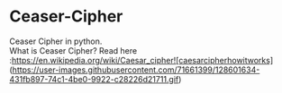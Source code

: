 # Ceaser-Cipher
Ceaser Cipher in python.                                                                                    
What is Ceaser Cipher?
Read here :https://en.wikipedia.org/wiki/Caesar_cipher![caesarcipherhowitworks]
(https://user-images.githubusercontent.com/71661399/128601634-431fb897-74c1-4be0-9922-c28226d21711.gif)
